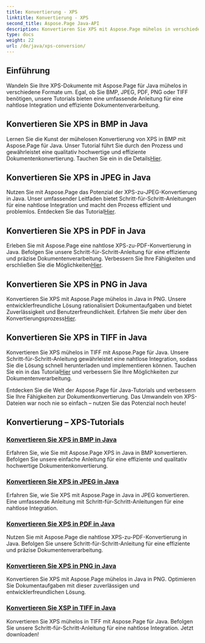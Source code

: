 ```yaml
---
title: Konvertierung - XPS
linktitle: Konvertierung - XPS
second_title: Aspose.Page Java-API
description: Konvertieren Sie XPS mit Aspose.Page mühelos in verschiedene Formate in Java. Verbessern Sie die Dokumentenverarbeitung mit unseren Schritt-für-Schritt-Anleitungen für eine präzise und effiziente Konvertierung.
type: docs
weight: 22
url: /de/java/xps-conversion/
---
```


## Einführung

Wandeln Sie Ihre XPS-Dokumente mit Aspose.Page für Java mühelos in verschiedene Formate um. Egal, ob Sie BMP, JPEG, PDF, PNG oder TIFF benötigen, unsere Tutorials bieten eine umfassende Anleitung für eine nahtlose Integration und effiziente Dokumentenverarbeitung.

## Konvertieren Sie XPS in BMP in Java

 Lernen Sie die Kunst der mühelosen Konvertierung von XPS in BMP mit Aspose.Page für Java. Unser Tutorial führt Sie durch den Prozess und gewährleistet eine qualitativ hochwertige und effiziente Dokumentenkonvertierung. Tauchen Sie ein in die Details[Hier](./to-bmp/).

## Konvertieren Sie XPS in JPEG in Java

Nutzen Sie mit Aspose.Page das Potenzial der XPS-zu-JPEG-Konvertierung in Java. Unser umfassender Leitfaden bietet Schritt-für-Schritt-Anleitungen für eine nahtlose Integration und macht den Prozess effizient und problemlos. Entdecken Sie das Tutorial[Hier](./to-jpeg/).

## Konvertieren Sie XPS in PDF in Java

 Erleben Sie mit Aspose.Page eine nahtlose XPS-zu-PDF-Konvertierung in Java. Befolgen Sie unsere Schritt-für-Schritt-Anleitung für eine effiziente und präzise Dokumentenverarbeitung. Verbessern Sie Ihre Fähigkeiten und erschließen Sie die Möglichkeiten[Hier](./to-pdf/).

## Konvertieren Sie XPS in PNG in Java

 Konvertieren Sie XPS mit Aspose.Page mühelos in Java in PNG. Unsere entwicklerfreundliche Lösung rationalisiert Dokumentaufgaben und bietet Zuverlässigkeit und Benutzerfreundlichkeit. Erfahren Sie mehr über den Konvertierungsprozess[Hier](./to-png/).

## Konvertieren Sie XPS in TIFF in Java

 Konvertieren Sie XPS mühelos in TIFF mit Aspose.Page für Java. Unsere Schritt-für-Schritt-Anleitung gewährleistet eine nahtlose Integration, sodass Sie die Lösung schnell herunterladen und implementieren können. Tauchen Sie ein in das Tutorial[Hier](./to-tiff/) und verbessern Sie Ihre Möglichkeiten zur Dokumentenverarbeitung.

Entdecken Sie die Welt der Aspose.Page für Java-Tutorials und verbessern Sie Ihre Fähigkeiten zur Dokumentkonvertierung. Das Umwandeln von XPS-Dateien war noch nie so einfach – nutzen Sie das Potenzial noch heute!
## Konvertierung – XPS-Tutorials
### [Konvertieren Sie XPS in BMP in Java](./to-bmp/)
Erfahren Sie, wie Sie mit Aspose.Page XPS in Java in BMP konvertieren. Befolgen Sie unsere einfache Anleitung für eine effiziente und qualitativ hochwertige Dokumentenkonvertierung.
### [Konvertieren Sie XPS in JPEG in Java](./to-jpeg/)
Erfahren Sie, wie Sie XPS mit Aspose.Page in Java in JPEG konvertieren. Eine umfassende Anleitung mit Schritt-für-Schritt-Anleitungen für eine nahtlose Integration.
### [Konvertieren Sie XPS in PDF in Java](./to-pdf/)
Nutzen Sie mit Aspose.Page die nahtlose XPS-zu-PDF-Konvertierung in Java. Befolgen Sie unsere Schritt-für-Schritt-Anleitung für eine effiziente und präzise Dokumentenverarbeitung.
### [Konvertieren Sie XPS in PNG in Java](./to-png/)
Konvertieren Sie XPS mit Aspose.Page mühelos in Java in PNG. Optimieren Sie Dokumentaufgaben mit dieser zuverlässigen und entwicklerfreundlichen Lösung.
### [Konvertieren Sie XSP in TIFF in Java](./to-tiff/)
Konvertieren Sie XPS mühelos in TIFF mit Aspose.Page für Java. Befolgen Sie unsere Schritt-für-Schritt-Anleitung für eine nahtlose Integration. Jetzt downloaden!